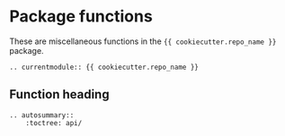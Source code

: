 # Package functions

These are miscellaneous functions in the `{{ cookiecutter.repo_name }}` package.

```{eval-rst}
.. currentmodule:: {{ cookiecutter.repo_name }}
```

## Function heading

```{eval-rst}
.. autosummary::
    :toctree: api/

```
